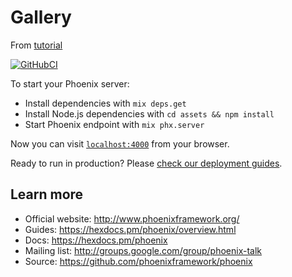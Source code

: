 # Gallery

From [tutorial](https://www.poeticoding.com/how-to-setup-phoenix-liveview/)

[![GitHubCI](https://github.com/unozerocode/gallery/workflows/Elixir%20CI/badge.svg)](https://github.com/unozerocode/gallery/actions?query=workflow%3A%22Elixir+CI%22)

To start your Phoenix server:

  * Install dependencies with `mix deps.get`
  * Install Node.js dependencies with `cd assets && npm install`
  * Start Phoenix endpoint with `mix phx.server`

Now you can visit [`localhost:4000`](http://localhost:4000) from your browser.

Ready to run in production? Please [check our deployment guides](https://hexdocs.pm/phoenix/deployment.html).

## Learn more

  * Official website: http://www.phoenixframework.org/
  * Guides: https://hexdocs.pm/phoenix/overview.html
  * Docs: https://hexdocs.pm/phoenix
  * Mailing list: http://groups.google.com/group/phoenix-talk
  * Source: https://github.com/phoenixframework/phoenix
